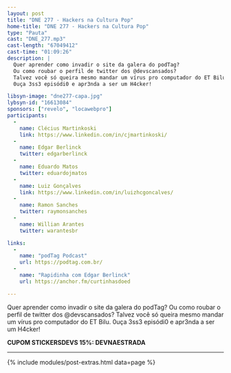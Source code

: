 ```yaml
---
layout: post
title: "DNE 277 - Hackers na Cultura Pop"
home-title: "DNE 277 - Hackers na Cultura Pop"
type: "Pauta"
cast: "DNE_277.mp3"
cast-length: "67049412"
cast-time: "01:09:26"
description: |
  Quer aprender como invadir o site da galera do podTag?
  Ou como roubar o perfil de twitter dos @devscansados?
  Talvez você só queira mesmo mandar um vírus pro computador do ET Bilu.
  0uça 3ss3 episódi0 e apr3nda a ser um H4cker!

libsyn-image: "dne277-capa.jpg"
lybsyn-id: "16613084"
sponsors: ["revelo", "locawebpro"]
participants:
  -
    name: Clécius Martinkoski
    link: https://www.linkedin.com/in/cjmartinkoski/
  -
    name: Edgar Berlinck
    twitter: edgarberlinck
  -
    name: Eduardo Matos
    twitter: eduardojmatos
  -
    name: Luiz Gonçalves
    link: https://www.linkedin.com/in/luizhcgoncalves/
  -
    name: Ramon Sanches
    twitter: raymonsanches
  -
    name: Willian Arantes
    twitter: warantesbr

links:
  -
    name: "podTag Podcast"
    url: https://podtag.com.br/
  -
    name: "Rapidinha com Edgar Berlinck"
    url: https://anchor.fm/curtinhasdoed

---
```


Quer aprender como invadir o site da galera do podTag? Ou como roubar o perfil de twitter dos @devscansados? Talvez você só queira mesmo mandar um vírus pro computador do ET Bilu. 0uça 3ss3 episódi0 e apr3nda a ser um H4cker!

<strong>CUPOM STICKERSDEVS 15%: DEVNAESTRADA</strong>

---

{% include modules/post-extras.html data=page %}
